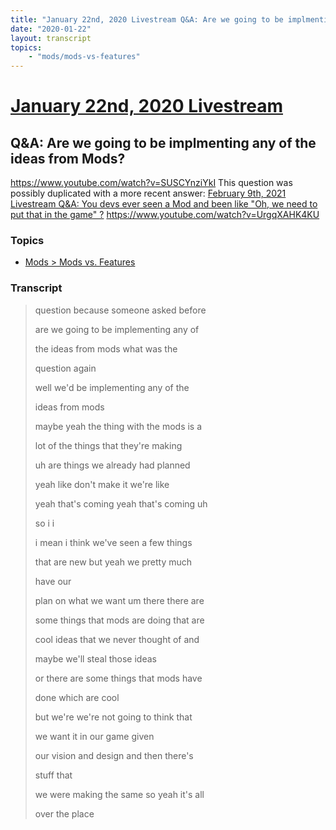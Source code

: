 ```yaml
---
title: "January 22nd, 2020 Livestream Q&A: Are we going to be implmenting any of the ideas from Mods?"
date: "2020-01-22"
layout: transcript
topics:
    - "mods/mods-vs-features"
---
```

# [January 22nd, 2020 Livestream](../2020-01-22.md)
## Q&A: Are we going to be implmenting any of the ideas from Mods?
https://www.youtube.com/watch?v=SUSCYnziYkI
This question was possibly duplicated with a more recent answer: [February 9th, 2021 Livestream Q&A: You devs ever seen a Mod and been like "Oh, we need to put that in the game" ?](./yt-UrgqXAHK4KU.md) https://www.youtube.com/watch?v=UrgqXAHK4KU


### Topics
* [Mods > Mods vs. Features](../topics/mods/mods-vs-features.md)

### Transcript

> question because someone asked before
>
> are we going to be implementing any of
>
> the ideas from mods what was the
>
> question again
>
> well we'd be implementing any of the
>
> ideas from mods
>
> maybe yeah the thing with the mods is a
>
> lot of the things that they're making
>
> uh are things we already had planned
>
> yeah like don't make it we're like
>
> yeah that's coming yeah that's coming uh
>
> so i i
>
> i mean i think we've seen a few things
>
> that are new but yeah we pretty much
>
> have our
>
> plan on what we want um there there are
>
> some things that mods are doing that are
>
> cool ideas that we never thought of and
>
> maybe we'll steal those ideas
>
> or there are some things that mods have
>
> done which are cool
>
> but we're we're not going to think that
>
> we want it in our game given
>
> our vision and design and then there's
>
> stuff that
>
> we were making the same so yeah it's all
>
> over the place
